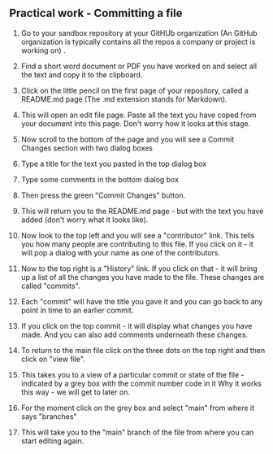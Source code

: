 ## Practical work - Committing a file

1. Go to your sandbox repository at your GitHUb organization (An GitHub organization is typically contains all the repos a company or project is working on) .

2. Find a short word document or PDF you have worked on and select all the text and copy it to the clipboard.

3. Click on the little pencil on the first page of your repository, called a README.md page (The .md extension stands for Markdown).

4. This will open an edit file page. Paste all the text you have coped from your document into this page. Don't worry how it looks at this stage.

5. Now scroll to the bottom of the page and you will see a Commit Changes section with two dialog boxes

6. Type a title for the text you pasted in the top dialog box

7. Type some comments in the bottom dialog box

8. Then press the green "Commit Changes" button.

9. This will return you to the README.md page - but with the text you have added (don't worry what it looks like).

10. Now look to the top left and you will see a "contributor" link. This tells you how many people are contributing to this file. If you click on it - it will pop a dialog with your name as one of the contributors.

11. Now to the top right is a "History" link. If you click on that - it will bring up a list of all the changes you have made to the file. These changes are called "commits".

12. Each "commit" will have the title you gave it and you can go back to any point in time to an earlier commit.

13. If you click on the top commit - it will display what changes you have made. And you can also add comments underneath these changes.

14. To return to the main file click on the three dots on the top right and then click on "view file".

15. This takes you to a view of a particular commit or state of the file - indicated by a grey box with the commit number code in it Why it works this way - we will get to later on.

16. For the moment click on the grey box and select "main" from where it says "branches"

17. This will take you to the "main" branch of the file from where you can start editing again.
